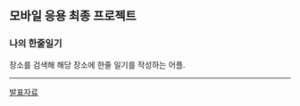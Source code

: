 ## 모바일 응용 최종 프로젝트

### 나의 한줄일기

장소를 검색해 해당 장소에 한줄 일기를 작성하는 어플.

----
[발표자료](https://github.com/jiminseon/Mobile/files/11742491/01_20201020.pptx)
